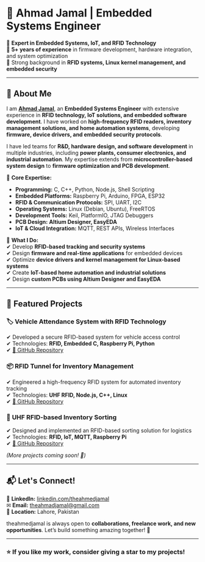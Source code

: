 # 👋 Ahmad Jamal | Embedded Systems Engineer  

🔹 **Expert in Embedded Systems, IoT, and RFID Technology**  
🔹 **5+ years of experience** in firmware development, hardware integration, and system optimization  
🔹 Strong background in **RFID systems, Linux kernel management, and embedded security**  

---

## 🚀 About Me  
I am [**Ahmad Jamal**](https://github.com/theahmedjamal), an **Embedded Systems Engineer** with extensive experience in **RFID technology, IoT solutions, and embedded software development**. I have worked on **high-frequency RFID readers, inventory management solutions, and home automation systems**, developing **firmware, device drivers, and embedded security protocols**.  

I have led teams for **R&D, hardware design, and software development** in multiple industries, including **power plants, consumer electronics, and industrial automation**. My expertise extends from **microcontroller-based system design** to **firmware optimization and PCB development**.  

🔹 **Core Expertise:**  
- **Programming:** C, C++, Python, Node.js, Shell Scripting  
- **Embedded Platforms:** Raspberry Pi, Arduino, FPGA, ESP32  
- **RFID & Communication Protocols:** SPI, UART, I2C  
- **Operating Systems:** Linux (Debian, Ubuntu), FreeRTOS  
- **Development Tools:** Keil, PlatformIO, JTAG Debuggers  
- **PCB Design:** **Altium Designer, EasyEDA**  
- **IoT & Cloud Integration:** MQTT, REST APIs, Wireless Interfaces  

🔹 **What I Do:**  
✔ Develop **RFID-based tracking and security systems**  
✔ Design **firmware and real-time applications** for embedded devices  
✔ Optimize **device drivers and kernel management for Linux-based systems**  
✔ Create **IoT-based home automation and industrial solutions**  
✔ Design **custom PCBs using Altium Designer and EasyEDA**  

---

## 📂 Featured Projects  
### 🏷️ **Vehicle Attendance System with RFID Technology**  
✔ Developed a secure RFID-based system for vehicle access control  
✔ Technologies: **RFID, Embedded C, Raspberry Pi, Python**  
✔ [🔗 GitHub Repository](#)  

### 📦 **RFID Tunnel for Inventory Management**  
✔ Engineered a high-frequency RFID system for automated inventory tracking  
✔ Technologies: **UHF RFID, Node.js, C++, Linux**  
✔ [🔗 GitHub Repository](#)  

### 🔄 **UHF RFID-based Inventory Sorting**  
✔ Designed and implemented an RFID-based sorting solution for logistics  
✔ Technologies: **RFID, IoT, MQTT, Raspberry Pi**  
✔ [🔗 GitHub Repository](#)  

*(More projects coming soon! 🚀)*  

---

## 📬 Let's Connect!  
💼 **LinkedIn:** [linkedin.com/theahmedjamal](https://linkedin.com/theahmedjamal)  
✉ **Email:** [theahmadjamal@gmail.com](mailto:theahmadjamal@gmail.com)  
📍 **Location:** Lahore, Pakistan  

theahmedjamal is always open to **collaborations, freelance work, and new opportunities**. Let’s build something amazing together! 🚀  

---

### ⭐ **If you like my work, consider giving a star to my projects!**  

<!--
**theahmedjamal/theahmedjamal** is a ✨ _special_ ✨ repository because its `README.md` (this file) appears on your GitHub profile.

Here are some ideas to get you started:

- 🔭 I’m currently working on ...
- 🌱 I’m currently learning ...
- 👯 I’m looking to collaborate on ...
- 🤔 I’m looking for help with ...
- 💬 Ask me about ...
- 📫 How to reach me: ...
- 😄 Pronouns: ...
- ⚡ Fun fact: ...
-->
